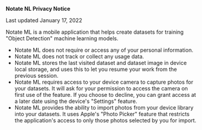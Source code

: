 **Notate NL Privacy Notice**

Last updated January 17, 2022


Notate ML is a mobile application that helps create datasets for training "Object Detection" machine learning models. 

- Notate ML does not require or access any of your personal information.
- Notate ML does not track or collect any usage data.
- Notate ML stores the last visited dataset and dataset image in device local storage, and uses this to let you resume your work from the previous session.
- Notate ML requires access to your device camera to capture photos for your datasets. It will ask for your permission to access the camera on first use of the feature. If you choose to decline, you can grant access at a later date using the device's "Settings" feature.
- Notate ML provides the ability to import photos from your device library into your datasets. It uses Apple's "Photo Picker" feature that restricts the application's access to only those photos selected by you for import.


